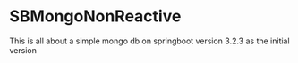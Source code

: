 # SBMongoNonReactive
This is all about a simple mongo db on springboot version 3.2.3 as the initial version
